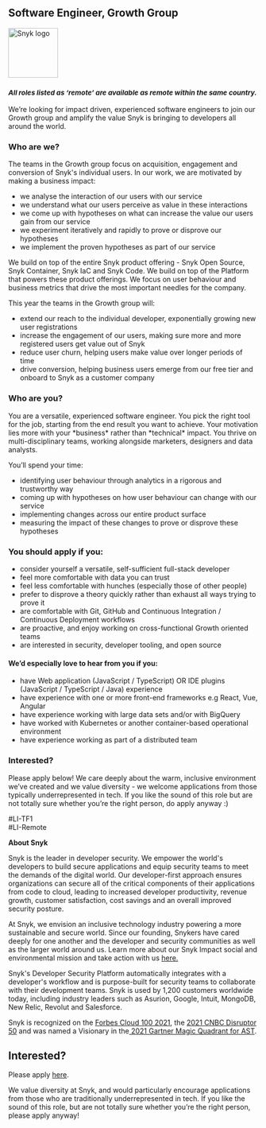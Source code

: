 Software Engineer, Growth Group
---

<img src="https://res.cloudinary.com/snyk/image/upload/v1537345894/press-kit/brand/logo-black.png" width="100" alt="Snyk logo" />

<h3><em><strong><sub>All roles listed as ‘remote’ are available as remote within the same country.&nbsp;</sub></strong></em></h3>
<p><span style="font-weight: 400;">We’re looking for impact driven, experienced software engineers to join our Growth group and amplify the value Snyk is bringing to developers all around the world.</span></p>
<h3><strong>Who are we?</strong></h3>
<p><span style="font-weight: 400;">The teams in the Growth group focus on acquisition, engagement and conversion of Snyk's individual users. In our work, we are motivated by making a business impact:</span></p>
<ul>
<li style="font-weight: 400;"><span style="font-weight: 400;">we analyse the interaction of our users with our service</span></li>
<li style="font-weight: 400;"><span style="font-weight: 400;">we understand what our users perceive as value in these interactions</span></li>
<li style="font-weight: 400;"><span style="font-weight: 400;">we come up with hypotheses on what can increase the value our users gain from our service</span></li>
<li style="font-weight: 400;"><span style="font-weight: 400;">we experiment iteratively and rapidly to prove or disprove our hypotheses</span></li>
<li style="font-weight: 400;"><span style="font-weight: 400;">we implement the proven hypotheses as part of our service</span></li>
</ul>
<p><span style="font-weight: 400;">We build on top of the entire Snyk product offering - Snyk Open Source, Snyk Container, Snyk IaC and Snyk Code. We build on top of the Platform that powers these product offerings. We focus on user behaviour and business metrics that drive the most important needles for the company.</span></p>
<p><span style="font-weight: 400;">This year the teams in the Growth group will:</span></p>
<ul>
<li style="font-weight: 400;"><span style="font-weight: 400;">extend our reach to the individual developer, exponentially growing new user registrations</span></li>
<li style="font-weight: 400;"><span style="font-weight: 400;">increase the engagement of our users, making sure more and more registered users get value out of Snyk</span></li>
<li style="font-weight: 400;"><span style="font-weight: 400;">reduce user churn, helping users make value over longer periods of time</span></li>
<li style="font-weight: 400;"><span style="font-weight: 400;">drive conversion, helping business users emerge from our free tier and onboard to Snyk as a customer company</span></li>
</ul>
<h3><strong>Who are you?</strong></h3>
<p><span style="font-weight: 400;">You are a versatile, experienced software engineer. You pick the right tool for the job, starting from the end result you want to achieve. Your motivation lies more with your *business* rather than *technical* impact. You thrive on multi-disciplinary teams, working alongside marketers, designers and data analysts.</span></p>
<p><span style="font-weight: 400;">You’ll spend your time:</span></p>
<ul>
<li style="font-weight: 400;"><span style="font-weight: 400;">identifying user behaviour through analytics in a rigorous and trustworthy way</span></li>
<li style="font-weight: 400;"><span style="font-weight: 400;">coming up with hypotheses on how user behaviour can change with our service</span></li>
<li style="font-weight: 400;"><span style="font-weight: 400;">implementing changes across our entire product surface</span></li>
<li style="font-weight: 400;"><span style="font-weight: 400;">measuring the impact of these changes to prove or disprove these hypotheses</span></li>
</ul>
<h3><strong>You should apply if you:</strong></h3>
<ul>
<li style="font-weight: 400;"><span style="font-weight: 400;">consider yourself a versatile, self-sufficient full-stack developer</span></li>
<li style="font-weight: 400;"><span style="font-weight: 400;">feel more comfortable with data you can trust</span></li>
<li style="font-weight: 400;"><span style="font-weight: 400;">feel less comfortable with hunches (especially those of other people)</span></li>
<li style="font-weight: 400;"><span style="font-weight: 400;">prefer to disprove a theory quickly rather than exhaust all ways trying to prove it</span></li>
<li style="font-weight: 400;"><span style="font-weight: 400;">are comfortable with Git, GitHub and Continuous Integration / Continuous Deployment workflows</span></li>
<li style="font-weight: 400;"><span style="font-weight: 400;">are proactive, and enjoy working on cross-functional Growth oriented teams</span></li>
<li style="font-weight: 400;"><span style="font-weight: 400;">are interested in security, developer tooling, and open source</span></li>
</ul>
<h4><strong>We’d especially love to hear from you if you:</strong></h4>
<ul>
<li style="font-weight: 400;"><span style="font-weight: 400;">have Web application (JavaScript / TypeScript) OR IDE plugins (JavaScript / TypeScript / Java) experience</span></li>
<li style="font-weight: 400;"><span style="font-weight: 400;">have experience with one or more front-end frameworks e.g React, Vue, Angular</span></li>
<li style="font-weight: 400;"><span style="font-weight: 400;">have experience working with large data sets and/or with BigQuery</span></li>
<li style="font-weight: 400;"><span style="font-weight: 400;">have worked with Kubernetes or another container-based operational environment</span></li>
<li style="font-weight: 400;"><span style="font-weight: 400;">have experience working as part of a distributed team</span></li>
</ul>
<h3><strong>Interested?</strong></h3>
<p><span style="font-weight: 400;">Please apply below! We care deeply about the warm, inclusive environment we’ve created and we value diversity - we welcome applications from those typically underrepresented in tech. If you like the sound of this role but are not totally sure whether you’re the right person, do apply anyway :)</span></p>
<p><span style="font-weight: 400;">#LI-TF1<br>#LI-Remote</span></p><div class="content-conclusion"><p><strong>About Snyk</strong></p>
<p><span style="font-weight: 400;">Snyk is the leader in developer security. We empower the world's developers to build secure applications and equip security teams to meet the demands of the digital world. Our developer-first approach ensures organizations can secure all of the critical components of their applications from code to cloud, leading to increased developer productivity, revenue growth, customer satisfaction, cost savings and an overall improved security posture.&nbsp;</span></p>
<p><span style="font-weight: 400;">At Snyk, we envision an inclusive technology industry powering a more sustainable and secure world.</span> <span style="font-weight: 400;">Since our founding, Snykers have cared deeply for one another and the developer and security communities as well as the larger world around us. Learn more about our Snyk Impact social and environmental mission and take action with us </span><a href="https://snyk.io/about/snyk-impact/"><span style="font-weight: 400;">here.</span></a></p>
<p><span style="font-weight: 400;">Snyk's Developer Security Platform automatically integrates with a developer's workflow and is purpose-built for security teams to collaborate with their development teams. Snyk is used by 1,200 customers worldwide today, including industry leaders such as Asurion, Google, Intuit, MongoDB, New Relic, Revolut and Salesforce.</span></p>
<p><span style="font-weight: 400;">Snyk is recognized on the </span><a href="https://www.forbes.com/cloud100/#6f24b5ba5f94"><span style="font-weight: 400;">Forbes Cloud 100 2021</span></a><span style="font-weight: 400;">, the </span><a href="https://www.cnbc.com/2021/05/25/these-are-the-2021-cnbc-disruptor-50-companies.html"><span style="font-weight: 400;">2021 CNBC Disruptor 50</span></a><span style="font-weight: 400;"> and was named a Visionary in the</span><a href="https://snyk.io/blog/snyk-visionary-2021-gartner-magic-quadrant-for-ast/"><span style="font-weight: 400;"> 2021 Gartner Magic Quadrant for AST</span></a><span style="font-weight: 400;">.</span></p></div>

Interested?
---

Please apply [here](https://boards.greenhouse.io/snyk/jobs/5169886002#app).

We value diversity at Snyk, and would particularly encourage applications from those who are traditionally underrepresented in tech.
If you like the sound of this role, but are not totally sure whether you’re the right person, please apply anyway!
